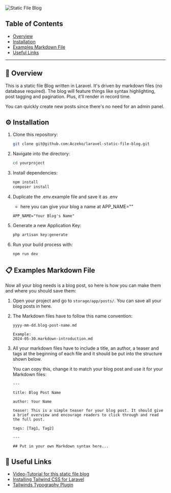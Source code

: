 ![Static File Blog](https://banners.beyondco.de/Static%20File%20Blog.png?theme=dark&packageManager=&packageName=&pattern=xEquals&style=style_1&description=Static+File+Blog+written+in+Larvel%2C+driven+by+Markdown+Files&md=1&showWatermark=0&fontSize=125px&images=https%3A%2F%2Flaravel.com%2Fimg%2Flogomark.min.svg)

## Table of Contents
- [Overview](#overview)
- [Installation](#installation)
- [Examples Markdown File](#-examples-markdown-file)
- [Useful Links](#-useful-links)

---

## 🔎 Overview
This is a static file Blog written in Laravel. It's driven by markdown files (no database required).
The blog will feature things like syntax highlighting, post tagging and pagination. Plus, it'll render in record time.

You can quickly create new posts since there's no need for an admin panel.

## ⚙️ Installation

1. Clone this repository:
    ```bash
    git clone git@github.com:Aczeko/laravel-static-file-blog.git
    ```
2. Navigate into the directory:
    ```bash
    cd yourproject
    ````

3. Install dependencies:
    ```bash
    npm install
    composer install 
    ```

4. Duplicate the .env.example file and save it as .env
    - here you can give your blog a name at APP_NAME=""

    ```
    APP_NAME="Your Blog's Name" 
    ```

5. Generate a new Application Key:

    ```bash
    php artisan key:generate
    ```

6. Run your build process with:

    ```bash
    npm run dev
    ```

## 📋 Examples Markdown File
Now all your blog needs is a blog post, so here is how you can make them and where you should save them:

1. Open your project and go to `storage/app/posts/`. You can save all your blog posts in here.
2. The Markdown files have to follow this name convention:

    ```
    yyyy-mm-dd.blog-post-name.md
    
    Example:
    2024-05-30.markdown-introduction.md
    ```
3. All your markdown files have to include a title, an author, a teaser and tags at the beginning of each file and it should be put into the structure shown below.

   You can copy this, change it to match your blog post and use it for your Markdown files:

    ```
    ---

    title: Blog Post Name

    author: Your Name

    teaser: This is a simple teaser for your blog post. It should give a brief overview and encourage readers to click through and read the full post.

    tags: [Tag1, Tag2]

    ---
    
    ## Put in your own Markdown syntax here...
    ```


## 🔗 Useful Links
- [Video-Tutorial for this static file blog](https://codecourse.com/courses/build-a-static-file-blog-with-laravel)
- [Installing Tailwind CSS for Laravel](https://tailwindcss.com/docs/guides/laravel)
- [Tailwinds Typography Plugin](https://github.com/tailwindlabs/tailwindcss-typography)
